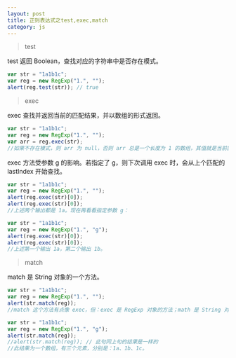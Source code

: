 ```yaml
---
layout: post
title: 正则表达式之test,exec,match
category: js
---
```


>test

test 返回 Boolean，查找对应的字符串中是否存在模式。

```js
var str = "1a1b1c";
var reg = new RegExp("1.", "");
alert(reg.test(str)); // true
```

>exec

exec 查找并返回当前的匹配结果，并以数组的形式返回。

```js
var str = "1a1b1c";
var reg = new RegExp("1.", "");
var arr = reg.exec(str);
//如果不存在模式，则 arr 为 null，否则 arr 总是一个长度为 1 的数组，其值就是当前匹配项。arr 还有三个属性：index 当前匹配项的位置；lastIndex 当前匹配项结束的位置（index + 当前匹配项的长度）；input 如上示例中 input 就是 str。
```

exec 方法受参数 g 的影响。若指定了 g，则下次调用 exec 时，会从上个匹配的 lastIndex 开始查找。

```js
var str = "1a1b1c";
var reg = new RegExp("1.", "");
alert(reg.exec(str)[0]);
alert(reg.exec(str)[0]);
//上述两个输出都是 1a。现在再看看指定参数 g：

var str = "1a1b1c";
var reg = new RegExp("1.", "g");
alert(reg.exec(str)[0]);
alert(reg.exec(str)[0]);
//上述第一个输出 1a，第二个输出 1b。
```

>match

match 是 String 对象的一个方法。

```js
var str = "1a1b1c";
var reg = new RegExp("1.", "");
alert(str.match(reg));
//match 这个方法有点像 exec，但：exec 是 RegExp 对象的方法；math 是 String 对象的方法。二者还有一个不同点，就是对参数 g 的解释。如果指定了参数 g，那么 match 一次返回所有的结果。

var str = "1a1b1c";
var reg = new RegExp("1.", "g");
alert(str.match(reg));
//alert(str.match(reg)); // 此句同上句的结果是一样的
//此结果为一个数组，有三个元素，分别是：1a、1b、1c。
```

